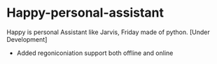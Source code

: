 # Happy-personal-assistant
Happy is personal Assistant like Jarvis, Friday made of python.
[Under Development]

* Added regoniconiation support both offline and online
